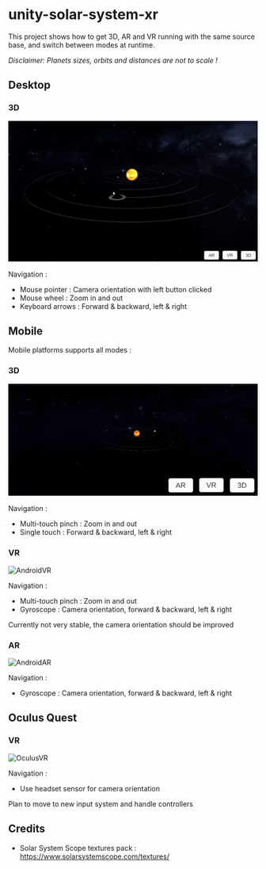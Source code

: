 # unity-solar-system-xr

This project shows how to get 3D, AR and VR running with the same source base, and switch between modes at runtime.

*Disclaimer: Planets sizes, orbits and distances are not to scale !*

## Desktop

### 3D

![Desktop3D](./Doc/desktop_3d.gif)

Navigation :

 - Mouse pointer : Camera orientation with left button clicked
 - Mouse wheel : Zoom in and out
 - Keyboard arrows : Forward & backward, left & right   

## Mobile 

Mobile platforms supports all modes : 

### 3D

![Android3D](./Doc/android_3d.gif)

Navigation :

 - Multi-touch pinch : Zoom in and out
 - Single touch : Forward & backward, left & right 

### VR

![AndroidVR](./Doc/android_vr.gif)

Navigation :

 - Multi-touch pinch : Zoom in and out
 - Gyroscope : Camera orientation, forward & backward, left & right

Currently not very stable, the camera orientation should be improved

### AR 

![AndroidAR](./Doc/android_ar.gif)

Navigation : 

 - Gyroscope : Camera orientation, forward & backward, left & right
 
## Oculus Quest

### VR

![OculusVR](./Doc/oculus_vr.gif)

Navigation : 

 - Use headset sensor for camera orientation
 
Plan to move to new input system and handle controllers

## Credits

* Solar System Scope textures pack : https://www.solarsystemscope.com/textures/


